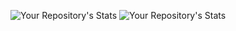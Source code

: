 

![Your Repository's Stats](https://github-readme-stats.vercel.app/api?username=marissacraig&show_icons=true) 
![Your Repository's Stats](https://github-readme-stats.vercel.app/api/top-langs/?username=marissacraig&Tanu-N-Prabhu&theme=blue-green)

<!--
**marissacraig/marissacraig** is a ✨ _special_ ✨ repository because its `README.md` (this file) appears on your GitHub profile.

Here are some ideas to get you started:

- 🔭 I’m currently working on ...
- 🌱 I’m currently learning ...
- 👯 I’m looking to collaborate on ...
- 🤔 I’m looking for help with ...
- 💬 Ask me about ...
- 📫 How to reach me: ...
- 😄 Pronouns: ...
- ⚡ Fun fact: ...
-->

